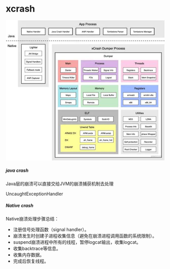# xcrash
![image](images/image1.jpg)

##### java crash
Java层的崩溃可以直接交给JVM的崩溃捕获机制去处理

UncaughtExceptionHandler

##### Native crash
Native崩溃处理步骤总结：

* 注册信号处理函数（signal handler）。
* 崩溃发生时创建子进程收集信息（避免在崩溃进程调用函数的系统限制）。
* suspend崩溃进程中所有的线程，暂停logcat输出，收集logcat。
* 收集backtrace等信息。
* 收集内存数据。
* 完成后恢复线程。